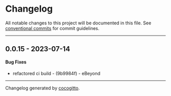 # Changelog
All notable changes to this project will be documented in this file. See [conventional commits](https://www.conventionalcommits.org/) for commit guidelines.

- - -
## 0.0.15 - 2023-07-14
#### Bug Fixes
- refactored ci build - (9b9984f) - eBeyond

- - -

Changelog generated by [cocogitto](https://github.com/cocogitto/cocogitto).